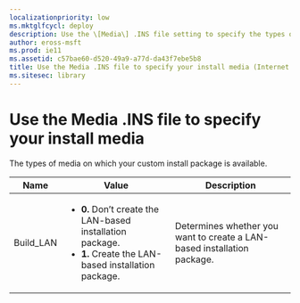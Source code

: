 ```yaml
---
localizationpriority: low
ms.mktglfcycl: deploy
description: Use the \[Media\] .INS file setting to specify the types of media on which your custom install package is available.
author: eross-msft
ms.prod: ie11
ms.assetid: c57bae60-d520-49a9-a77d-da43f7ebe5b8
title: Use the Media .INS file to specify your install media (Internet Explorer Administration Kit 11 for IT Pros)
ms.sitesec: library
---
```



# Use the Media .INS file to specify your install media
The types of media on which your custom install package is available.

|Name |Value |Description      |
|-----|------|-----------------|
|Build_LAN |<ul><li>**0.** Don’t create the LAN-based installation package.</li><li>**1.** Create the LAN-based installation package.</li></ul> |Determines whether you want to create a LAN-based installation package. |

